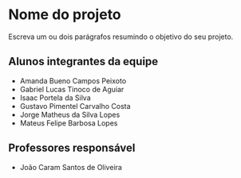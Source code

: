 # Nome do projeto
Escreva um ou dois parágrafos resumindo o objetivo do seu projeto.

## Alunos integrantes da equipe

* Amanda Bueno Campos Peixoto
* Gabriel Lucas Tinoco de Aguiar
* Isaac Portela da Silva
* Gustavo Pimentel Carvalho Costa
* Jorge Matheus da Silva Lopes
* Mateus Felipe Barbosa Lopes


## Professores responsável

* João Caram Santos de Oliveira


